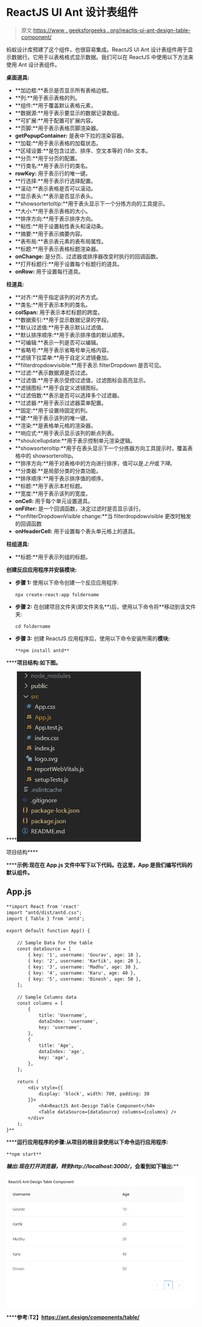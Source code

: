 # ReactJS UI Ant 设计表组件

> 原文:[https://www . geeksforgeeks . org/reactjs-ui-ant-design-table-component/](https://www.geeksforgeeks.org/reactjs-ui-ant-design-table-component/)

蚂蚁设计库预建了这个组件，也很容易集成。ReactJS UI Ant 设计表组件用于显示数据行。它用于以表格格式显示数据。我们可以在 ReactJS 中使用以下方法来使用 Ant 设计表组件。

**桌面道具:**

*   **加边框:**表示是否显示所有表格边框。
*   **列:**用于表示表格的列。
*   **组件:**用于覆盖默认表格元素，
*   **数据源:**用于表示要显示的数据记录数组。
*   **可扩展:**用于配置可扩展内容。
*   **页脚:**用于表示表格页脚渲染器。
*   **getPopupContainer:** 是表中下拉的渲染容器。
*   **加载:**用于表示表格的加载状态。
*   **区域设置:**是包含过滤、排序、空文本等的 i18n 文本。
*   **分页:**用于分页的配置。
*   **行类名:**用于表示行的类名。
*   **rowKey:** 用于表示行的唯一键。
*   **行选择:**用于表示行选择配置。
*   **滚动:**表示表格是否可以滚动。
*   **显示表头:**表示是否显示表头。
*   **showsortertoltip:**用于表头显示下一个分拣方向的工具提示。
*   **大小:**用于表示表格的大小。
*   **排序方向:**用于表示排序方向。
*   **粘性:**用于设置粘性表头和滚动条。
*   **摘要:**用于表示摘要内容。
*   **表布局:**表示表元素的表布局属性。
*   **标题:**用于表示表格标题渲染器。
*   **onChange:** 是分页、过滤器或排序器改变时执行的回调函数。
*   **打开标题行:**用于设置每个标题行的道具。
*   **onRow:** 用于设置每行道具。

**柱道具:**

*   **对齐:**用于指定该列的对齐方式。
*   **类名:**用于表示本列的类名。
*   **colSpan:** 用于表示本栏标题的跨度。
*   **数据索引:**用于显示数据记录的字段。
*   **默认过滤值:**用于表示默认过滤值。
*   **默认排序顺序:**用于表示排序值的默认顺序。
*   **可编辑:**表示一列是否可以编辑。
*   **省略号:**用于表示省略号单元格内容。
*   **滤镜下拉菜单:**用于自定义滤镜叠加。
*   **filterdropdowvisible:**用于表示 filterDropdown 是否可见。
*   **过滤:**表示数据源是否过滤。
*   **过滤值:**用于表示受控过滤值，过滤图标会高亮显示。
*   **滤镜图标:**用于自定义滤镜图标。
*   **过滤倍数:**表示是否可以选择多个过滤器。
*   **过滤器:**用于表示过滤器菜单配置。
*   **固定:**用于设置待固定的列。
*   **键:**用于表示该列的唯一键。
*   **渲染:**是表格单元格的渲染器。
*   **响应式:**用于表示显示该列的断点列表。
*   **shoulcellupdate:**用于表示控制单元渲染逻辑。
*   **showsorteroltip:**用于在表头显示下一个分拣器方向工具提示时，覆盖表格中的 showsorteroltip。
*   **排序方向:**用于对表格中的方向进行排序，值可以是*上升*或*下降*。
*   **分类器:**是局部分类的分类功能。
*   **排序顺序:**用于表示排序值的顺序。
*   **标题:**用于表示本栏标题。
*   **宽度:**用于表示该列的宽度。
*   **onCell:** 用于每个单元设置道具。
*   **onFilter:** 是一个回调函数，决定过滤时是否显示该行。
*   **onfilterDropdownVisible change:**当 filterdropdowvisible 更改时触发的回调函数
*   **onHeaderCell:** 用于设置每个表头单元格上的道具。

**柱组道具:**

*   **标题:**用于表示列组的标题。

**创建反应应用程序并安装模块:**

*   **步骤 1:** 使用以下命令创建一个反应应用程序:

    ```
    npx create-react-app foldername
    ```

*   **步骤 2:** 在创建项目文件夹(即文件夹名**)后，使用以下命令将**移动到该文件夹:

    ```
    cd foldername
    ```

*   **步骤 3:** 创建 ReactJS 应用程序后，使用以下命令安装所需的****模块:****

    ```
    **npm install antd**
    ```

******项目结构:**如下图。****

****![](img/f04ae0d8b722a9fff0bd9bd138b29c23.png)

项目结构**** 

******示例:**现在在 **App.js** 文件中写下以下代码。在这里，App 是我们编写代码的默认组件。****

## ****App.js****

```
**import React from 'react'
import "antd/dist/antd.css";
import { Table } from 'antd';

export default function App() {

    // Sample Data for the table
    const dataSource = [
        { key: '1', username: 'Gourav', age: 10 },
        { key: '2', username: 'Kartik', age: 20 },
        { key: '3', username: 'Madhu', age: 30 },
        { key: '4', username: 'Karu', age: 40 },
        { key: '5', username: 'Dinesh', age: 50 },
    ];

    // Sample Columns data
    const columns = [
        {
            title: 'Username',
            dataIndex: 'username',
            key: 'username',
        },
        {
            title: 'Age',
            dataIndex: 'age',
            key: 'age',
        },
    ];

    return (
        <div style={{
            display: 'block', width: 700, padding: 30
        }}>
            <h4>ReactJS Ant-Design Table Component</h4>
            <Table dataSource={dataSource} columns={columns} />
        </div>
    );
}**
```

******运行应用程序的步骤:**从项目的根目录使用以下命令运行应用程序:****

```
**npm start**
```

******输出:**现在打开浏览器，转到***http://localhost:3000/***，会看到如下输出:****

****![](img/c16cb1ada274147b2a8ed68f2269941f.png)****

******参考:**T2】https://ant.design/components/table/****